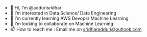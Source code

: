 - 👋 Hi, I’m @addurisridhar
- 👀 I’m interested in Data Science/ Data Engineering
- 🌱 I’m currently learning AWS Devops/ Machine Learning
- 💞️ I’m looking to collaborate on Machine Learning
- 📫 How to reach me  : Email me on sridharadduri@outlook.com

<!---
addurisridhar/addurisridhar is a ✨ special ✨ repository because its `README.md` (this file) appears on your GitHub profile.
You can click the Preview link to take a look at your changes.
--->
